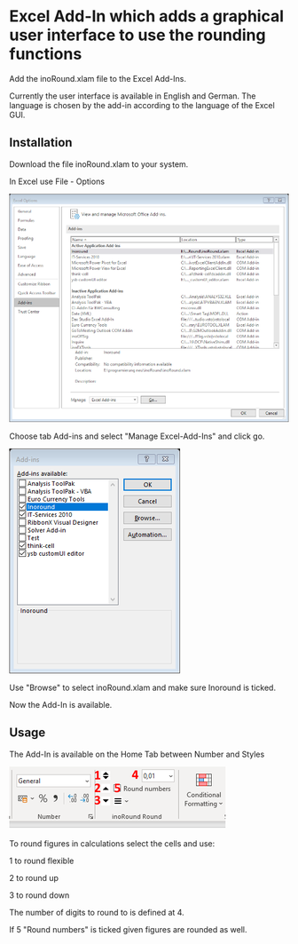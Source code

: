 # Excel Add-In which adds a graphical user interface to use the rounding functions

Add the inoRound.xlam file to the Excel Add-Ins.

Currently the user interface is available in English and German. The language is chosen by the add-in according to the language of the Excel GUI.

## Installation

Download the file inoRound.xlam to your system.

In Excel use File - Options

![fileoptions](./images/fileoptions.png)

Choose tab Add-ins and select "Manage Excel-Add-Ins" and click go.

![addins](./images/addins.png)

Use "Browse" to select inoRound.xlam and make sure Inoround is ticked.

Now the Add-In is available.

## Usage

The Add-In is available on the Home Tab between Number and Styles

![screenshot](./images/screenshot.PNG)

To round figures in calculations select the cells and use:

1 to round flexible

2 to round up

3 to round down

The number of digits to round to is defined at 4.

If 5 "Round numbers"  is ticked given figures are rounded as well.